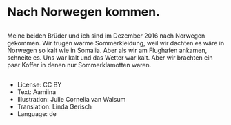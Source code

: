 # Nach Norwegen kommen.

##
Meine beiden Brüder und ich sind im Dezember 2016 nach Norwegen gekommen. Wir trugen warme Sommerkleidung, weil wir dachten es wäre in Norwegen so kalt wie in Somalia. Aber als wir am Flughafen ankamen, schneite es. Uns war kalt und das Wetter war kalt. Aber wir brachten ein paar Koffer in denen nur Sommerklamotten waren.

##

##

##

##

##

##

##

##
* License: CC BY
* Text: Aamiina
* Illustration: Julie Cornelia van Walsum
* Translation: Linda Gerisch
* Language: de
